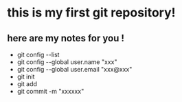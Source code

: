 # this is my first git repository!

## here are my notes for you !

- git config --list
- git config --global user.name "xxx"
- git config --global user.email "xxx@xxx"
- git init
- git add
- git commit -m "xxxxxx"